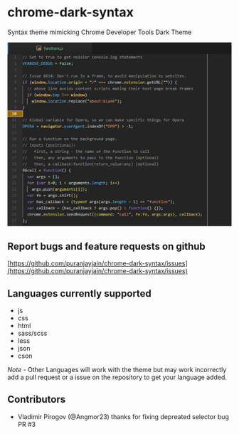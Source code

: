 # chrome-dark-syntax
Syntax theme mimicking Chrome Developer Tools Dark Theme

![Demo](https://raw.githubusercontent.com/puranjayjain/chrome-dark-syntax/master/demo.png)

## Report bugs and feature requests on github

[https://github.com/puranjayjain/chrome-dark-syntax/issues](https://github.com/puranjayjain/chrome-dark-syntax/issues)

## Languages currently supported

- js
- css
- html
- sass/scss
- less
- json
- cson

*Note* - Other Languages will work with the theme but may work incorrectly add a pull request or a issue on the repository to get your language added.

## Contributors

* Vladimir Pirogov (@Angmor23) thanks for fixing depreated selector bug PR #3 
